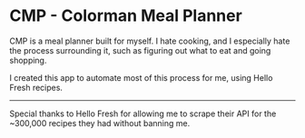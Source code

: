 # CMP - Colorman Meal Planner

CMP is a meal planner built for myself. I hate cooking, and I especially hate the process surrounding it, such as figuring out what to eat and going shopping.

I created this app to automate most of this process for me, using Hello Fresh recipes.

---

Special thanks to Hello Fresh for allowing me to scrape their API for the ~300,000 recipes they had without banning me.
